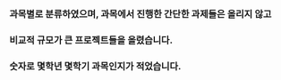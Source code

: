 ### 과목별로 분류하였으며, 과목에서 진행한 간단한 과제들은 올리지 않고

### 비교적 규모가 큰 프로젝트들을 올렸습니다.

### 숫자로 몇학년 몇학기 과목인지가 적었습니다.
